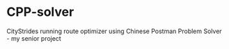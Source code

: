 # CPP-solver
CityStrides running route optimizer using Chinese Postman Problem Solver - my senior project
